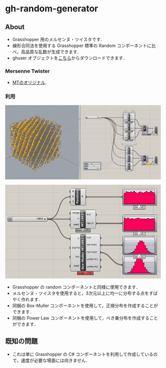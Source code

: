 # gh-random-generator

## About
- Grasshopper 用のメルセンヌ・ツイスタです．
- 線形合同法を使用する Grasshopper 標準の Random コンポーネントに比べ，高品質な乱数が生成できます．
- ghuser オブジェクトを[こちら](https://github.com/nikkenddl/gh-random-generator/tree/master/ghuser)からダウンロードできます．

### Mersenne Twister

- [MTのオリジナル](http://www.math.sci.hiroshima-u.ac.jp/~m-mat/MT/mt.html).

### 利用

![LCG and Mersenne Twister](https://raw.githubusercontent.com/nikkenddl/gh-random-generator/master/docs/images/LCG-MT-Comparison.png)

![Screenshot](https://github.com/nikkenddl/gh-random-generator/blob/master/docs/images/MT19937_usage.PNG?raw=true)

- Grasshopper の random コンポーネントと同様に使用できます．
- メルセンヌ・ツイスタを使用すると，3次元以上に均一に分布する点をすばやく作れます．
- 同梱の Box-Muller コンポーネントを使用して，正規分布を作成することができます．
- 同梱の Power Law コンポーネントを使用して，べき乗分布を作成することができます．

## 既知の問題

- これは単に Grasshopper の C# コンポーネントを利用して作成しているので，速度が必要な場面には向きません．
